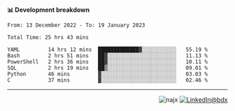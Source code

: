 <b>📊 Development breakdown</b>
<!--START_SECTION:waka-->

```text
From: 13 December 2022 - To: 19 January 2023

Total Time: 25 hrs 43 mins

YAML         14 hrs 12 mins  █████████████▓░░░░░░░░░░░   55.19 %
Bash         2 hrs 51 mins   ██▓░░░░░░░░░░░░░░░░░░░░░░   11.13 %
PowerShell   2 hrs 36 mins   ██▓░░░░░░░░░░░░░░░░░░░░░░   10.11 %
SQL          2 hrs 19 mins   ██▒░░░░░░░░░░░░░░░░░░░░░░   09.01 %
Python       46 mins         ▓░░░░░░░░░░░░░░░░░░░░░░░░   03.03 %
C            37 mins         ▓░░░░░░░░░░░░░░░░░░░░░░░░   02.46 %
```

<!--END_SECTION:waka-->
-----
<p align="right"><img src="https://komarev.com/ghpvc/?username=najx&label=GitHub%20Profile%20Views&color=yellow&style=flat" alt="najx" />
<a href="https://www.linkedin.com/in/abdx"><img src="https://img.shields.io/badge/LinkedIn--_.svg?style=social&logo=linkedin" alt="LinkedIn@bdx"></a> </p align="center">
